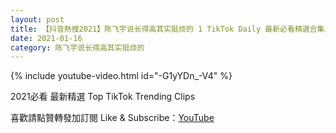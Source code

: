 ```yaml
---
layout: post
title: 【抖音熱搜2021】陈飞宇说长得高其实挺烦的 1 TikTok Daily 最新必看精選合集2021 01 16
date: 2021-01-16
category: 陈飞宇说长得高其实挺烦的
---
```


{% include youtube-video.html id="-G1yYDn_-V4" %}

2021必看 最新精選 Top TikTok Trending Clips

喜歡請點贊轉發加訂閱 Like & Subscribe：[YouTube](https://www.youtube.com/channel/UCAoR7VcanIPd04uEq_GIylA/videos)

